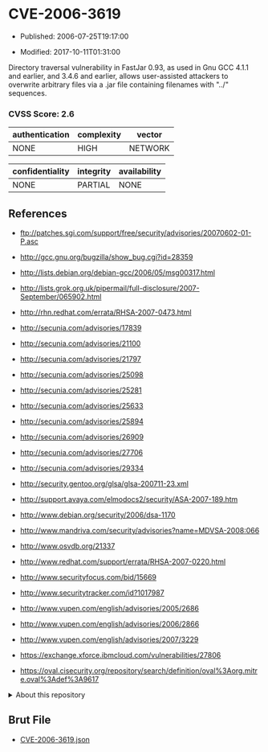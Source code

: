 # CVE-2006-3619

- Published: 2006-07-25T19:17:00

- Modified: 2017-10-11T01:31:00

Directory traversal vulnerability in FastJar 0.93, as used in Gnu GCC 4.1.1 and earlier, and 3.4.6 and earlier, allows user-assisted attackers to overwrite arbitrary files via a .jar file containing filenames with "../" sequences.

### CVSS Score: **2.6**

| authentication | complexity | vector |
| --- | --- | --- |
| NONE | HIGH | NETWORK |

| confidentiality | integrity | availability |
| --- | --- | --- |
| NONE | PARTIAL | NONE |

## References

* ftp://patches.sgi.com/support/free/security/advisories/20070602-01-P.asc

* http://gcc.gnu.org/bugzilla/show_bug.cgi?id=28359

* http://lists.debian.org/debian-gcc/2006/05/msg00317.html

* http://lists.grok.org.uk/pipermail/full-disclosure/2007-September/065902.html

* http://rhn.redhat.com/errata/RHSA-2007-0473.html

* http://secunia.com/advisories/17839

* http://secunia.com/advisories/21100

* http://secunia.com/advisories/21797

* http://secunia.com/advisories/25098

* http://secunia.com/advisories/25281

* http://secunia.com/advisories/25633

* http://secunia.com/advisories/25894

* http://secunia.com/advisories/26909

* http://secunia.com/advisories/27706

* http://secunia.com/advisories/29334

* http://security.gentoo.org/glsa/glsa-200711-23.xml

* http://support.avaya.com/elmodocs2/security/ASA-2007-189.htm

* http://www.debian.org/security/2006/dsa-1170

* http://www.mandriva.com/security/advisories?name=MDVSA-2008:066

* http://www.osvdb.org/21337

* http://www.redhat.com/support/errata/RHSA-2007-0220.html

* http://www.securityfocus.com/bid/15669

* http://www.securitytracker.com/id?1017987

* http://www.vupen.com/english/advisories/2005/2686

* http://www.vupen.com/english/advisories/2006/2866

* http://www.vupen.com/english/advisories/2007/3229

* https://exchange.xforce.ibmcloud.com/vulnerabilities/27806

* https://oval.cisecurity.org/repository/search/definition/oval%3Aorg.mitre.oval%3Adef%3A9617

<details>
<summary>About this repository</summary> 

  This repository is part of the project [Live Hack CVE](https://github.com/Live-Hack-CVE). Main website can be found [www.live-hack.org](https://www.live-hack.org) 
  
  Made by [Sn0wAlice](https://github.com/Sn0wAlice) for the people that care about security and need to have a feed of the latest CVEs. Hope you enjoy it, don't forget to star the repo and follow me on [Twitter](https://twitter.com/Sn0wAlice) and [Github](https://github.com/Sn0wAlice). And that is my [personnal website](https://www.alice-snow.me/)

  - [Home Page](https://github.com/Live-Hack-CVE)
  - [Framework](https://github.com/Live-Hack-CVE/cve-framework)
  - [CVE database](https://github.com/Live-Hack-CVE/full_database)
  - [Changelog](https://github.com/Live-Hack-CVE/Changelog)
</details>

## Brut File

* [CVE-2006-3619.json](https://raw.githubusercontent.com/Live-Hack-CVE/full_database/main/cves/2006/CVE-2006-3619.json)

